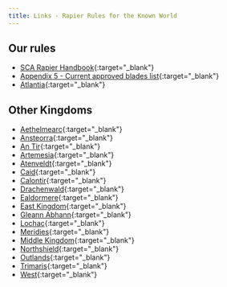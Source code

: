 ```yaml
---
title: Links - Rapier Rules for the Known World
---
```


## Our rules

* [SCA Rapier Handbook](http://sca.org/officers/marshal/docs/rapier/rapier_handbook.pdf){:target="_blank"}
* [Appendix 5 - Current approved blades list](http://sca.org/officers/marshal/docs/rapier/bladetypes.pdf){:target="_blank"}
* [Atlantia](http://rapier.atlantia.sca.org/rules/){:target="_blank"}

## Other Kingdoms

* [Aethelmearc](http://www.aerapier.org/AE%20fencing%20policies%20-%20Sept%202008.pdf){:target="_blank"}
* [Ansteorra](http://marshal.ansteorra.org/handbook/Complete%20Participant%27s%20Handbook%20Aug%202008.pdf){:target="_blank"}
* [An Tir](http://www.antir.sca.org/Pubs/Rapier/Rapier_Rules_2007.pdf){:target="_blank"}
* [Artemesia](http://www.artemisia.sca.org/marshallate/marshal.htm#rapier){:target="_blank"}
* [Atenveldt](http://www.atenveldt.org/LinkClick.aspx?fileticket=b%2b6TjLkaxKA%3d&tabid=82&mid=1396){:target="_blank"}
* [Caid](http://marshal.sca-caid.org/pubs/r-handbook-20070602.pdf){:target="_blank"}
* [Calontir](https://docs.google.com/document/d/1sKrvfIF0I5WfOkTKGUs34w48-_A4A2Hcxk1ebYvRcvM){:target="_blank"}
* [Drachenwald](http://www.drachenwald.sca.org/files/marshal/fencing/DW_Fencerules_2007_V1.pdf){:target="_blank"}
* [Ealdormere](http://www.ealdormere.ca/Books/Rapier%20Handbook0v4-highlight.pdf){:target="_blank"}
* [East Kingdom](http://rapier.eastkingdom.org/DocumentCache/EK_Rapier_Rules_2008_FINAL.pdf){:target="_blank"}
* [Gleann Abhann](http://www.gleannabhannrapier.org/rules.html){:target="_blank"}
* [Lochac](http://sca.org.au/rapier/Lochac_Rapier_Combat_Manual_v3-0.pdf){:target="_blank"}
* [Meridies](http://www.freewebs.com/rapier/newrules/index.html){:target="_blank"}
* [Middle Kingdom](http://news.midrealm.info/Marshal/index.php?option=com_docman&task=cat_view&gid=50&Itemid=26){:target="_blank"}
* [Northshield](http://web.northshield.org/officers/marshal/rapier/rapierhb.pdf){:target="_blank"}
* [Outlands](http://www.outlands.org/Portals/0/Rulebooks/Rapier_Rules_Oct05.pdf){:target="_blank"}
* [Trimaris](http://www.trimaris.org/files/rapier/The%20Kingdom%20of%20Trimaris%20Rapier%20Rules.pdf){:target="_blank"}
* [West](http://www.westkingdom.org/wk_rapiercombat.htm){:target="_blank"}
